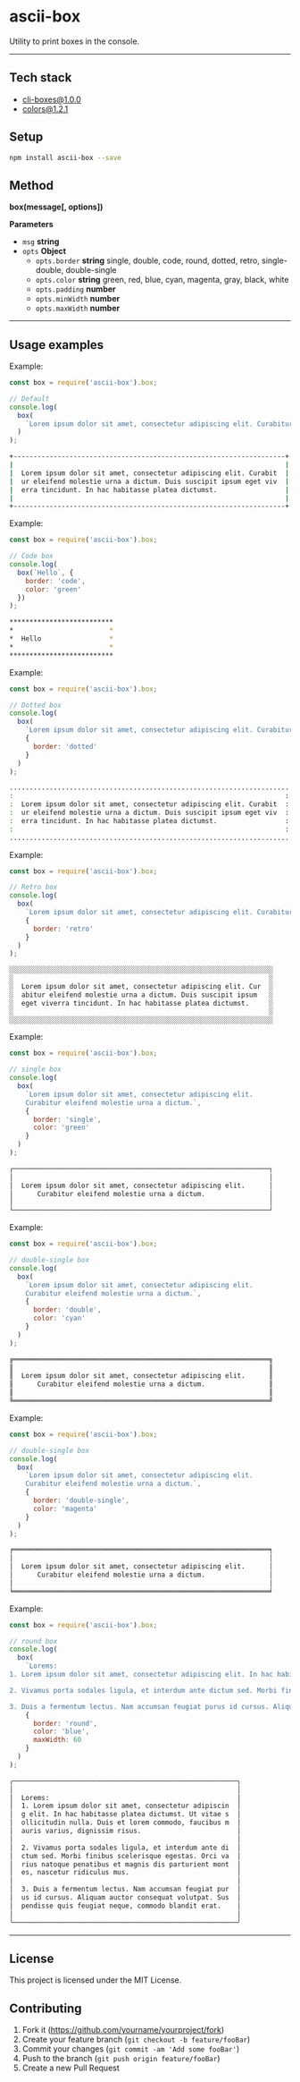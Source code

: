 # ascii-box

Utility to print boxes in the console.

---

## Tech stack

* cli-boxes@1.0.0
* colors@1.2.1

## Setup

```sh
npm install ascii-box --save
```

## Method

**box(message[, options])**

**Parameters**

* `msg` **string**
* `opts` **Object**
  * `opts.border` **string** single, double, code, round, dotted, retro, single-double, double-single
  * `opts.color` **string** green, red, blue, cyan, magenta, gray, black, white
  * `opts.padding` **number**
  * `opts.minWidth` **number**
  * `opts.maxWidth` **number**

---

## Usage examples

Example:

```javascript
const box = require('ascii-box').box;

// Default
console.log(
  box(
    `Lorem ipsum dolor sit amet, consectetur adipiscing elit. Curabitur eleifend molestie urna a dictum. Duis suscipit ipsum eget viverra tincidunt. In hac habitasse platea dictumst.`
  )
);
```

```sh
+--------------------------------------------------------------------+
|                                                                    |
|  Lorem ipsum dolor sit amet, consectetur adipiscing elit. Curabit  |
|  ur eleifend molestie urna a dictum. Duis suscipit ipsum eget viv  |
|  erra tincidunt. In hac habitasse platea dictumst.                 |
|                                                                    |
+--------------------------------------------------------------------+
```

Example:

```javascript
const box = require('ascii-box').box;

// Code box
console.log(
  box(`Hello`, {
    border: 'code',
    color: 'green'
  })
);
```

```sh
**************************
*                        *
*  Hello                 *
*                        *
**************************
```

Example:

```javascript
const box = require('ascii-box').box;

// Dotted box
console.log(
  box(
    `Lorem ipsum dolor sit amet, consectetur adipiscing elit. Curabitur eleifend molestie urna a dictum. Duis suscipit ipsum eget viverra tincidunt. In hac habitasse platea dictumst.`,
    {
      border: 'dotted'
    }
  )
);
```

```sh
......................................................................
:                                                                    :
:  Lorem ipsum dolor sit amet, consectetur adipiscing elit. Curabit  :
:  ur eleifend molestie urna a dictum. Duis suscipit ipsum eget viv  :
:  erra tincidunt. In hac habitasse platea dictumst.                 :
:                                                                    :
......................................................................
```

Example:

```javascript
const box = require('ascii-box').box;

// Retro box
console.log(
  box(
    `Lorem ipsum dolor sit amet, consectetur adipiscing elit. Curabitur eleifend molestie urna a dictum. Duis suscipit ipsum eget viverra tincidunt. In hac habitasse platea dictumst.`,
    {
      border: 'retro'
    }
  )
);
```

```sh
░░░░░░░░░░░░░░░░░░░░░░░░░░░░░░░░░░░░░░░░░░░░░░░░░░░░░░░░░░░░░░░░░░
░                                                                ░
░  Lorem ipsum dolor sit amet, consectetur adipiscing elit. Cur  ░
░  abitur eleifend molestie urna a dictum. Duis suscipit ipsum   ░
░  eget viverra tincidunt. In hac habitasse platea dictumst.     ░
░                                                                ░
░░░░░░░░░░░░░░░░░░░░░░░░░░░░░░░░░░░░░░░░░░░░░░░░░░░░░░░░░░░░░░░░░░
```

Example:

```javascript
const box = require('ascii-box').box;

// single box
console.log(
  box(
    `Lorem ipsum dolor sit amet, consectetur adipiscing elit.
    Curabitur eleifend molestie urna a dictum.`,
    {
      border: 'single',
      color: 'green'
    }
  )
);
```

```sh
┌────────────────────────────────────────────────────────────────┐
│                                                                │
│  Lorem ipsum dolor sit amet, consectetur adipiscing elit.      │
│      Curabitur eleifend molestie urna a dictum.                │
│                                                                │
└────────────────────────────────────────────────────────────────┘
```

Example:

```javascript
const box = require('ascii-box').box;

// double-single box
console.log(
  box(
    `Lorem ipsum dolor sit amet, consectetur adipiscing elit.
    Curabitur eleifend molestie urna a dictum.`,
    {
      border: 'double',
      color: 'cyan'
    }
  )
);
```

```sh
╔════════════════════════════════════════════════════════════════╗
║                                                                ║
║  Lorem ipsum dolor sit amet, consectetur adipiscing elit.      ║
║      Curabitur eleifend molestie urna a dictum.                ║
║                                                                ║
╚════════════════════════════════════════════════════════════════╝
```

Example:

```javascript
const box = require('ascii-box').box;

// double-single box
console.log(
  box(
    `Lorem ipsum dolor sit amet, consectetur adipiscing elit.
    Curabitur eleifend molestie urna a dictum.`,
    {
      border: 'double-single',
      color: 'magenta'
    }
  )
);
```

```sh
╒════════════════════════════════════════════════════════════════╕
│                                                                │
│  Lorem ipsum dolor sit amet, consectetur adipiscing elit.      │
│      Curabitur eleifend molestie urna a dictum.                │
│                                                                │
╘════════════════════════════════════════════════════════════════╛
```

Example:

```javascript
const box = require('ascii-box').box;

// round box
console.log(
  box(
    `Lorems:
1. Lorem ipsum dolor sit amet, consectetur adipiscing elit. In hac habitasse platea dictumst. Ut vitae sollicitudin nulla. Duis et lorem commodo, faucibus mauris varius, dignissim risus.

2. Vivamus porta sodales ligula, et interdum ante dictum sed. Morbi finibus scelerisque egestas. Orci varius natoque penatibus et magnis dis parturient montes, nascetur ridiculus mus.

3. Duis a fermentum lectus. Nam accumsan feugiat purus id cursus. Aliquam auctor consequat volutpat. Suspendisse quis feugiat neque, commodo blandit erat.`,
    {
      border: 'round',
      color: 'blue',
      maxWidth: 60
    }
  )
);
```

```sh
╭────────────────────────────────────────────────────────╮
│                                                        │
│  Lorems:                                               │
│  1. Lorem ipsum dolor sit amet, consectetur adipiscin  │
│  g elit. In hac habitasse platea dictumst. Ut vitae s  │
│  ollicitudin nulla. Duis et lorem commodo, faucibus m  │
│  auris varius, dignissim risus.                        │
│                                                        │
│  2. Vivamus porta sodales ligula, et interdum ante di  │
│  ctum sed. Morbi finibus scelerisque egestas. Orci va  │
│  rius natoque penatibus et magnis dis parturient mont  │
│  es, nascetur ridiculus mus.                           │
│                                                        │
│  3. Duis a fermentum lectus. Nam accumsan feugiat pur  │
│  us id cursus. Aliquam auctor consequat volutpat. Sus  │
│  pendisse quis feugiat neque, commodo blandit erat.    │
│                                                        │
╰────────────────────────────────────────────────────────╯
```

---

## License

This project is licensed under the MIT License.

## Contributing

1.  Fork it (<https://github.com/yourname/yourproject/fork>)
2.  Create your feature branch (`git checkout -b feature/fooBar`)
3.  Commit your changes (`git commit -am 'Add some fooBar'`)
4.  Push to the branch (`git push origin feature/fooBar`)
5.  Create a new Pull Request
